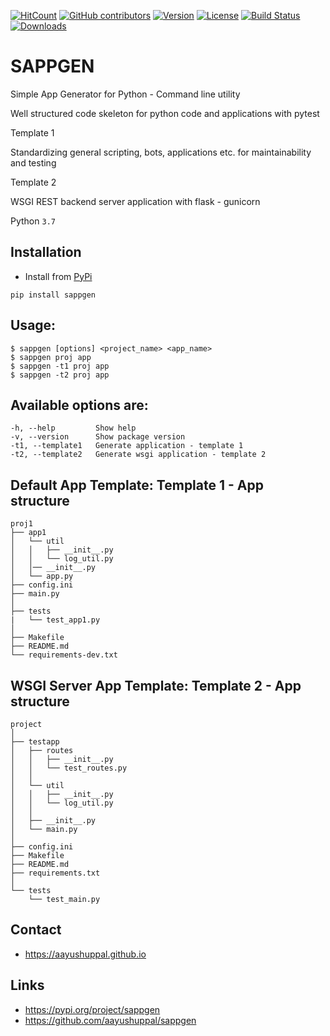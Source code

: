 [![HitCount](http://hits.dwyl.io/aayushuppal/sappgen.svg)](https://github.com/aayushuppal/sappgen)
[![GitHub contributors](https://img.shields.io/github/contributors/aayushuppal/sappgen.svg)](https://github.com/aayushuppal/sappgen/graphs/contributors)
[![Version](https://img.shields.io/pypi/v/sappgen.svg)](https://pypi.python.org/pypi/sappgen)
[![License](https://img.shields.io/pypi/l/sappgen.svg)](https://pypi.python.org/pypi/sappgen)
[![Build Status](https://travis-ci.org/aayushuppal/sappgen.svg?branch=master)](https://travis-ci.org/aayushuppal/sappgen)
[![Downloads](https://img.shields.io/pypi/dm/sappgen.svg)](https://pypi.python.org/pypi/sappgen)

# SAPPGEN

Simple App Generator for Python - Command line utility

Well structured code skeleton for python code and applications with pytest

Template 1

Standardizing general scripting, bots, applications etc. for maintainability and testing

Template 2

WSGI REST backend server application with flask - gunicorn

Python `3.7`

## Installation

- Install from [PyPi](https://pypi.org/project/sappgen)

`pip install sappgen`

## Usage:

    $ sappgen [options] <project_name> <app_name>
    $ sappgen proj app
    $ sappgen -t1 proj app
    $ sappgen -t2 proj app

## Available options are:

    -h, --help         Show help
    -v, --version      Show package version
    -t1, --template1   Generate application - template 1
    -t2, --template2   Generate wsgi application - template 2

## Default App Template: Template 1 - App structure

    proj1
    ├── app1
    │   └── util
    │   │   ├── __init__.py
    │   │   └── log_util.py
    │   │── __init__.py
    │   └── app.py
    ├── config.ini
    ├── main.py
    │
    ├── tests
    |   └── test_app1.py
    │
    ├── Makefile
    ├── README.md
    └── requirements-dev.txt

## WSGI Server App Template: Template 2 - App structure

    project
    │
    ├── testapp
    │   ├── routes
    │   │   ├── __init__.py
    │   │   └── test_routes.py
    │   │
    │   └── util
    │   │   ├── __init__.py
    │   │   └── log_util.py
    │   │
    │   ├── __init__.py
    │   └── main.py
    │
    ├── config.ini
    ├── Makefile
    ├── README.md
    ├── requirements.txt
    │
    └── tests
        └── test_main.py

## Contact

- https://aayushuppal.github.io

## Links

- https://pypi.org/project/sappgen
- https://github.com/aayushuppal/sappgen
